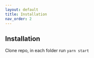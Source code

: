 ```yaml
---
layout: default
title: Installation
nav_order: 2
---
```


## Installation

Clone repo, in each folder run `yarn start`